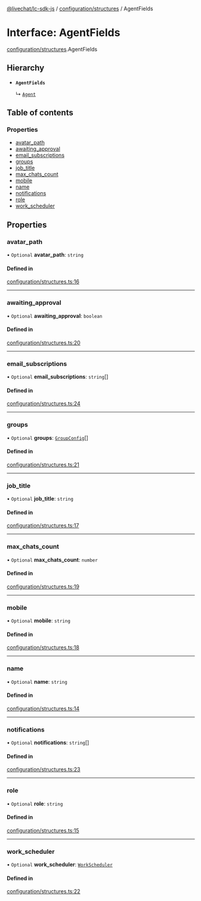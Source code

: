 [@livechat/lc-sdk-js](../README.md) / [configuration/structures](../modules/configuration_structures.md) / AgentFields

# Interface: AgentFields

[configuration/structures](../modules/configuration_structures.md).AgentFields

## Hierarchy

- **`AgentFields`**

  ↳ [`Agent`](configuration_structures.Agent.md)

## Table of contents

### Properties

- [avatar\_path](configuration_structures.AgentFields.md#avatar_path)
- [awaiting\_approval](configuration_structures.AgentFields.md#awaiting_approval)
- [email\_subscriptions](configuration_structures.AgentFields.md#email_subscriptions)
- [groups](configuration_structures.AgentFields.md#groups)
- [job\_title](configuration_structures.AgentFields.md#job_title)
- [max\_chats\_count](configuration_structures.AgentFields.md#max_chats_count)
- [mobile](configuration_structures.AgentFields.md#mobile)
- [name](configuration_structures.AgentFields.md#name)
- [notifications](configuration_structures.AgentFields.md#notifications)
- [role](configuration_structures.AgentFields.md#role)
- [work\_scheduler](configuration_structures.AgentFields.md#work_scheduler)

## Properties

### avatar\_path

• `Optional` **avatar\_path**: `string`

#### Defined in

[configuration/structures.ts:16](https://github.com/livechat/lc-sdk-js/blob/11cc290/src/configuration/structures.ts#L16)

___

### awaiting\_approval

• `Optional` **awaiting\_approval**: `boolean`

#### Defined in

[configuration/structures.ts:20](https://github.com/livechat/lc-sdk-js/blob/11cc290/src/configuration/structures.ts#L20)

___

### email\_subscriptions

• `Optional` **email\_subscriptions**: `string`[]

#### Defined in

[configuration/structures.ts:24](https://github.com/livechat/lc-sdk-js/blob/11cc290/src/configuration/structures.ts#L24)

___

### groups

• `Optional` **groups**: [`GroupConfig`](configuration_structures.GroupConfig.md)[]

#### Defined in

[configuration/structures.ts:21](https://github.com/livechat/lc-sdk-js/blob/11cc290/src/configuration/structures.ts#L21)

___

### job\_title

• `Optional` **job\_title**: `string`

#### Defined in

[configuration/structures.ts:17](https://github.com/livechat/lc-sdk-js/blob/11cc290/src/configuration/structures.ts#L17)

___

### max\_chats\_count

• `Optional` **max\_chats\_count**: `number`

#### Defined in

[configuration/structures.ts:19](https://github.com/livechat/lc-sdk-js/blob/11cc290/src/configuration/structures.ts#L19)

___

### mobile

• `Optional` **mobile**: `string`

#### Defined in

[configuration/structures.ts:18](https://github.com/livechat/lc-sdk-js/blob/11cc290/src/configuration/structures.ts#L18)

___

### name

• `Optional` **name**: `string`

#### Defined in

[configuration/structures.ts:14](https://github.com/livechat/lc-sdk-js/blob/11cc290/src/configuration/structures.ts#L14)

___

### notifications

• `Optional` **notifications**: `string`[]

#### Defined in

[configuration/structures.ts:23](https://github.com/livechat/lc-sdk-js/blob/11cc290/src/configuration/structures.ts#L23)

___

### role

• `Optional` **role**: `string`

#### Defined in

[configuration/structures.ts:15](https://github.com/livechat/lc-sdk-js/blob/11cc290/src/configuration/structures.ts#L15)

___

### work\_scheduler

• `Optional` **work\_scheduler**: [`WorkScheduler`](configuration_structures.WorkScheduler.md)

#### Defined in

[configuration/structures.ts:22](https://github.com/livechat/lc-sdk-js/blob/11cc290/src/configuration/structures.ts#L22)
